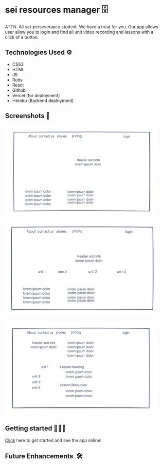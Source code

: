 # sei resources manager  🗄

ATTN: All sei-perseverance student. We have a treat for you. Our app allows user allow you to login and find all unit video recording and lessons with a click of a button. 

## Technologies Used ⚙️

- CSS3
- HTML
- JS
- Ruby
- React
- Github 
- Vercel (for deployment)
- Heroku (Backend deployment)

## Screenshots 📸

![wireframe 1](./src/images/wireframe1.png)

![wireframe 2](./src/images/wireframe2.png)

![wireframe 3](./src/images/wireframe3.png)

## Getting started 🚴🏽‍♂️

[Click](https://sei-resource-manager.vercel.app/) here to get started and see the app online!


## Future Enhancements  🛠  
